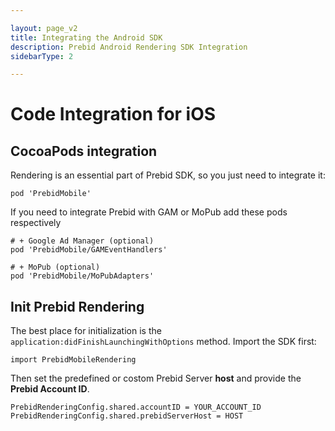 ```yaml
---

layout: page_v2
title: Integrating the Android SDK
description: Prebid Android Rendering SDK Integration
sidebarType: 2

---
```


# Code Integration for iOS

## CocoaPods integration

Rendering is an essential part of Prebid SDK, so you just need to integrate it:

```
pod 'PrebidMobile'
```

If you need to integrate Prebid with GAM or MoPub add these pods respectively

```
# + Google Ad Manager (optional)
pod 'PrebidMobile/GAMEventHandlers'

# + MoPub (optional)
pod 'PrebidMobile/MoPubAdapters'
```

## Init Prebid Rendering

The best place for initialization is the `application:didFinishLaunchingWithOptions` method. Import the SDK first:

```
import PrebidMobileRendering
```

Then set the predefined or costom Prebid Server **host** and provide the **Prebid Account ID**.
 
```
PrebidRenderingConfig.shared.accountID = YOUR_ACCOUNT_ID
PrebidRenderingConfig.shared.prebidServerHost = HOST
```



